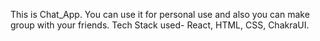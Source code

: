 This is Chat_App. You can use it for personal use and also you can make group with your friends.
Tech Stack used- React, HTML, CSS, ChakraUI.
